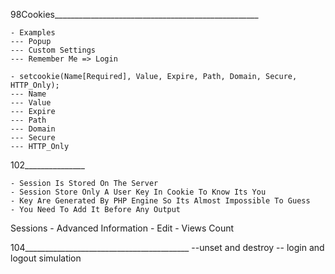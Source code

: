 98Cookies___________________________________________________

    - Examples
    --- Popup
    --- Custom Settings
    --- Remember Me => Login

    - setcookie(Name[Required], Value, Expire, Path, Domain, Secure, HTTP_Only);
    --- Name
    --- Value
    --- Expire
    --- Path
    --- Domain
    --- Secure
    --- HTTP_Only
102_______________
    
    - Session Is Stored On The Server
    - Session Store Only A User Key In Cookie To Know Its You
    - Key Are Generated By PHP Engine So Its Almost Impossible To Guess
    - You Need To Add It Before Any Output
 Sessions
    - Advanced Information
    - Edit
    - Views Count


104_________________________________________
--unset and destroy 
-- login and logout simulation
